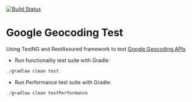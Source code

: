 [![Build Status](https://travis-ci.org/utopianu/geocoding-test.svg?branch=master)](https://travis-ci.org/utopianu/geocoding-test)

# Google Geocoding Test

Using TestNG and RestAssured framework to test [Google Geocoding APIs](https://developers.google.com/maps/documentation/geocoding/start)

* Run functionality test suite with Gradle:
```java
./gradlew clean test
```

* Run Performance test suite with Gradle:
```java
./gradlew clean testPerformance
```
